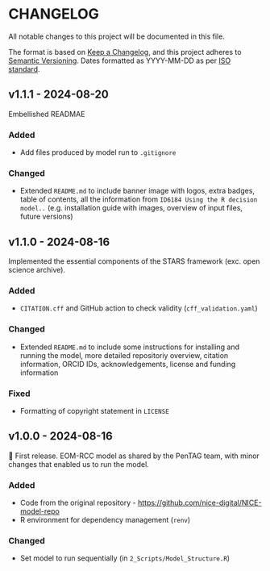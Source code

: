 # CHANGELOG

All notable changes to this project will be documented in this file.

The format is based on [Keep a Changelog](https://keepachangelog.com/en/1.1.0/),
and this project adheres to [Semantic Versioning](https://semver.org/spec/v2.0.0.html). Dates formatted as YYYY-MM-DD as per [ISO standard](https://www.iso.org/iso-8601-date-and-time-format.html).

## v1.1.1 - 2024-08-20

Embellished READMAE

### Added

* Add files produced by model run to `.gitignore`

### Changed

* Extended `README.md` to include banner image with logos, extra badges, table of contents, all the information from `ID6184 Using the R decision model..` (e.g. installation guide with images, overview of input files, future versions)

## v1.1.0 - 2024-08-16

Implemented the essential components of the STARS framework (exc. open science archive).

### Added

* `CITATION.cff` and GitHub action to check validity (`cff_validation.yaml`)

### Changed

* Extended `README.md` to include some instructions for installing and running the model, more detailed repositoriy overview, citation information, ORCID IDs, acknowledgements, license and funding information

### Fixed

* Formatting of copyright statement in `LICENSE`

## v1.0.0 - 2024-08-16

🌱 First release. EOM-RCC model as shared by the PenTAG team, with minor changes that enabled us to run the model.

### Added

* Code from the original repository - <https://github.com/nice-digital/NICE-model-repo>
* R environment for dependency management (`renv`)

### Changed

* Set model to run sequentially (in `2_Scripts/Model_Structure.R`)
